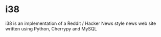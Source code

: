 i38
============

i38 is an implementation of a Reddit / Hacker News style news web site written using Python, Cherrypy and MySQL
